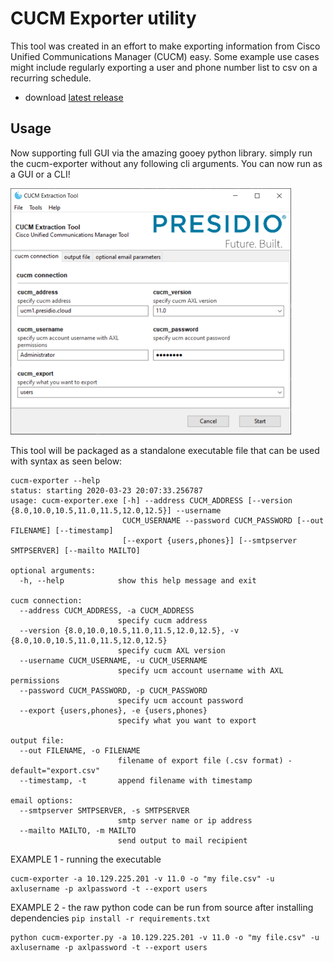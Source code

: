 # CUCM Exporter utility

This tool was created in an effort to make exporting information from Cisco Unified Communications Manager (CUCM) easy. Some example use cases might include regularly exporting a user and phone number list to csv on a recurring schedule.

- download [latest release](https://github.com/bradh11/cucm-exporter/releases/latest)

## Usage

Now supporting full GUI via the amazing gooey python library. simply run the cucm-exporter without any following cli arguments. You can now run as a GUI or a CLI!

![](img/cucm-exporter-screenshot1.png?raw=true)

This tool will be packaged as a standalone executable file that can be used with syntax as seen below:

```
cucm-exporter --help                                                                                                  status: starting 2020-03-23 20:07:33.256787
usage: cucm-exporter.exe [-h] --address CUCM_ADDRESS [--version {8.0,10.0,10.5,11.0,11.5,12.0,12.5}] --username
                         CUCM_USERNAME --password CUCM_PASSWORD [--out FILENAME] [--timestamp]
                         [--export {users,phones}] [--smtpserver SMTPSERVER] [--mailto MAILTO]

optional arguments:
  -h, --help            show this help message and exit

cucm connection:
  --address CUCM_ADDRESS, -a CUCM_ADDRESS
                        specify cucm address
  --version {8.0,10.0,10.5,11.0,11.5,12.0,12.5}, -v {8.0,10.0,10.5,11.0,11.5,12.0,12.5}
                        specify cucm AXL version
  --username CUCM_USERNAME, -u CUCM_USERNAME
                        specify ucm account username with AXL permissions
  --password CUCM_PASSWORD, -p CUCM_PASSWORD
                        specify ucm account password
  --export {users,phones}, -e {users,phones}
                        specify what you want to export

output file:
  --out FILENAME, -o FILENAME
                        filename of export file (.csv format) - default="export.csv"
  --timestamp, -t       append filename with timestamp

email options:
  --smtpserver SMTPSERVER, -s SMTPSERVER
                        smtp server name or ip address
  --mailto MAILTO, -m MAILTO
                        send output to mail recipient

```

EXAMPLE 1 - running the executable

```
cucm-exporter -a 10.129.225.201 -v 11.0 -o "my file.csv" -u axlusername -p axlpassword -t --export users
```

EXAMPLE 2 - the raw python code can be run from source after installing dependencies `pip install -r requirements.txt`

```
python cucm-exporter.py -a 10.129.225.201 -v 11.0 -o "my file.csv" -u axlusername -p axlpassword -t --export users
```
